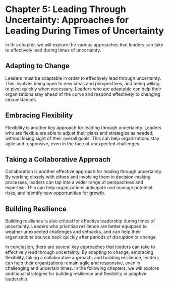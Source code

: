 Chapter 5: Leading Through Uncertainty: Approaches for Leading During Times of Uncertainty
==========================================================================================

In this chapter, we will explore the various approaches that leaders can take to effectively lead during times of uncertainty.

Adapting to Change
------------------

Leaders must be adaptable in order to effectively lead through uncertainty. This involves being open to new ideas and perspectives, and being willing to pivot quickly when necessary. Leaders who are adaptable can help their organizations stay ahead of the curve and respond effectively to changing circumstances.

Embracing Flexibility
---------------------

Flexibility is another key approach for leading through uncertainty. Leaders who are flexible are able to adjust their plans and strategies as needed, without losing sight of their overall goals. This can help organizations stay agile and responsive, even in the face of unexpected challenges.

Taking a Collaborative Approach
-------------------------------

Collaboration is another effective approach for leading through uncertainty. By working closely with others and involving them in decision-making processes, leaders can tap into a wider range of perspectives and expertise. This can help organizations anticipate and manage potential risks, and identify new opportunities for growth.

Building Resilience
-------------------

Building resilience is also critical for effective leadership during times of uncertainty. Leaders who prioritize resilience are better equipped to weather unexpected challenges and setbacks, and can help their organizations bounce back quickly after periods of disruption or change.

In conclusion, there are several key approaches that leaders can take to effectively lead through uncertainty. By adapting to change, embracing flexibility, taking a collaborative approach, and building resilience, leaders can help their organizations remain agile and responsive, even in challenging and uncertain times. In the following chapters, we will explore additional strategies for building resilience and flexibility in adaptive leadership.
